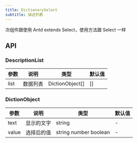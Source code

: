 ```yaml
---
title: DictionarySelect
subtitle: 描述列表
---
```


次组件跟使用 Antd extends Select，使用方法跟 Select 一样

## API

### DescriptionList

| 参数      | 说明                                      | 类型         | 默认值 |
|----------|------------------------------------------|-------------|-------|
| list    | 数据列表                                 | DictionObject[]  | [] |

### DictionObject

| 参数      | 说明                                      | 类型         | 默认值 |
|----------|------------------------------------------|-------------|-------|
| text     | 显示的文字                                 | string  | - |
| value     | 选择后的值                                 | string number boolean  | - |




